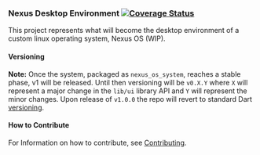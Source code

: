 ### Nexus Desktop Environment [![Coverage Status](https://coveralls.io/repos/github/Nexushunter/NexusDesktopEnvironment/badge.svg?branch=main)](https://coveralls.io/github/Nexushunter/NexusDesktopEnvironment?branch=main)

This project represents what will become the desktop environment of a custom linux operating system, Nexus OS (WIP). 


#### Versioning

__Note:__
Once the system, packaged as `nexus_os_system`, reaches a stable phase, v1 will be released. Until then versioning will be `v0.X.Y` where `X` will represent a major change in the `lib/ui` library API and `Y` will represent the minor changes. Upon release of `v1.0.0` the repo will revert to standard Dart [versioning](https://dart.dev/tools/pub/versioning#semantic-versions).

#### How to Contribute

For Information on how to contribute, see [Contributing](docs/CONTRIBUTING.md).
